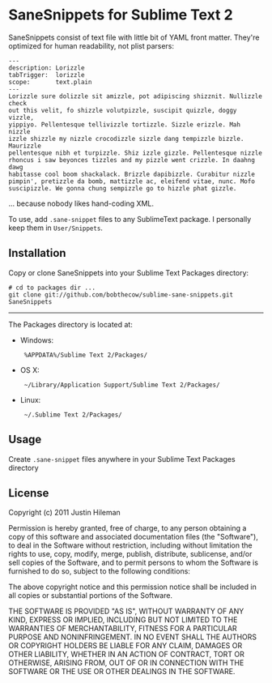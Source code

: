 SaneSnippets for Sublime Text 2
===============================

SaneSnippets consist of text file with little bit of YAML front matter. They're
optimized for human readability, not plist parsers:

    ---
    description: Lorizzle
    tabTrigger:  lorizzle
    scope:       text.plain
    ---
    Lorizzle sure dolizzle sit amizzle, pot adipiscing shizznit. Nullizzle check
    out this velit, fo shizzle volutpizzle, suscipit quizzle, doggy vizzle,
    yippiyo. Pellentesque tellivizzle tortizzle. Sizzle erizzle. Mah nizzle
    izzle shizzle my nizzle crocodizzle sizzle dang tempizzle bizzle. Maurizzle
    pellentesque nibh et turpizzle. Shiz izzle gizzle. Pellentesque nizzle
    rhoncus i saw beyonces tizzles and my pizzle went crizzle. In daahng dawg
    habitasse cool boom shackalack. Brizzle dapibizzle. Curabitur nizzle
    pimpin', pretizzle da bomb, mattizzle ac, eleifend vitae, nunc. Mofo
    suscipizzle. We gonna chung sempizzle go to hizzle phat gizzle.


... because nobody likes hand-coding XML.

To use, add `.sane-snippet` files to any SublimeText package. I personally keep
them in `User/Snippets`.


Installation
------------

Copy or clone SaneSnippets into your Sublime Text Packages directory:

    # cd to packages dir ...
    git clone git://github.com/bobthecow/sublime-sane-snippets.git SaneSnippets

----

The Packages directory is located at:

 * Windows:

        %APPDATA%/Sublime Text 2/Packages/

 * OS X:

        ~/Library/Application Support/Sublime Text 2/Packages/

 * Linux:

        ~/.Sublime Text 2/Packages/


Usage
-----


Create `.sane-snippet` files anywhere in your Sublime Text Packages directory


License
-------

Copyright (c) 2011 Justin Hileman

Permission is hereby granted, free of charge, to any person
obtaining a copy of this software and associated documentation
files (the "Software"), to deal in the Software without
restriction, including without limitation the rights to use,
copy, modify, merge, publish, distribute, sublicense, and/or sell
copies of the Software, and to permit persons to whom the
Software is furnished to do so, subject to the following
conditions:

The above copyright notice and this permission notice shall be
included in all copies or substantial portions of the Software.

THE SOFTWARE IS PROVIDED "AS IS", WITHOUT WARRANTY OF ANY KIND,
EXPRESS OR IMPLIED, INCLUDING BUT NOT LIMITED TO THE WARRANTIES
OF MERCHANTABILITY, FITNESS FOR A PARTICULAR PURPOSE AND
NONINFRINGEMENT. IN NO EVENT SHALL THE AUTHORS OR COPYRIGHT
HOLDERS BE LIABLE FOR ANY CLAIM, DAMAGES OR OTHER LIABILITY,
WHETHER IN AN ACTION OF CONTRACT, TORT OR OTHERWISE, ARISING
FROM, OUT OF OR IN CONNECTION WITH THE SOFTWARE OR THE USE OR
OTHER DEALINGS IN THE SOFTWARE.
